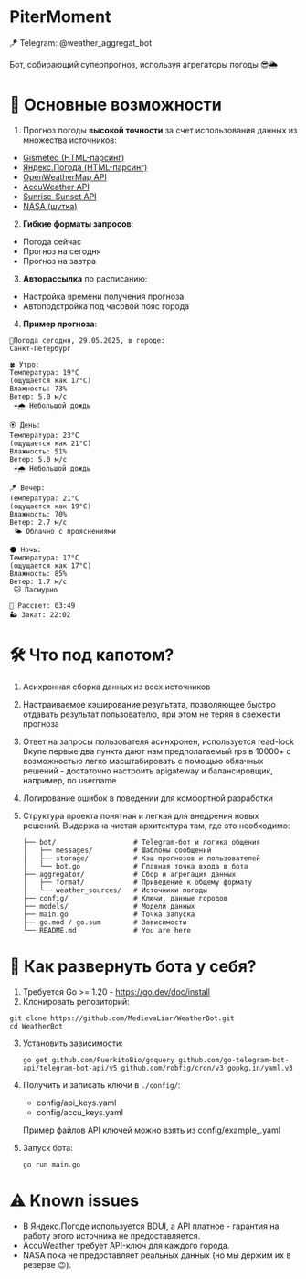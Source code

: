 # PiterMoment

🪁 Telegram: @weather_aggregat_bot

Бот, собирающий суперпрогноз, используя агрегаторы погоды 😎🌦

# 🌟 Основные возможности

1) Прогноз погоды **высокой точности** за счет использования данных из множества источников:
 - [Gismeteo (HTML-парсинг)](https://www.gismeteo.ru/)
 - [Яндекс.Погода (HTML-парсинг)](https://yandex.ru/pogoda/ru/fiorentino?via=reg&lat=43.909068&lon=12.459716)
 - [OpenWeatherMap API](https://openweathermap.org)
 - [AccuWeather API](https://www.accuweather.com/)
 - [Sunrise-Sunset API](https://sunrise-sunset.org/)
 - [NASA (шутка)]()

2) **Гибкие форматы запросов**:
  - Погода сейчас
  - Прогноз на сегодня
  - Прогноз на завтра

3) **Авторассылка** по расписанию:
  - Настройка времени получения прогноза
  - Автоподстройка под часовой пояс города
4) **Пример прогноза**:
```
📍Погода сегодня, 29.05.2025, в городе:
Санкт-Петербург

🍀 Утро:
Температура: 19°C
(ощущается как 17°C)
Влажность: 73%
Ветер: 5.0 м/с
 ☔️🌧️ Небольшой дождь

🏵 День:
Температура: 23°C
(ощущается как 21°C)
Влажность: 51%
Ветер: 5.0 м/с
 ☔️🌧️ Небольшой дождь

🪁 Вечер:
Температура: 21°C
(ощущается как 19°C)
Влажность: 70%
Ветер: 2.7 м/с
 🌤️ Облачно с прояснениями

🌑 Ночь:
Температура: 17°C
(ощущается как 17°C)
Влажность: 85%
Ветер: 1.7 м/с
 🐱 Пасмурно

🌊 Рассвет: 03:49
🏜️ Закат: 22:02
```

# 🛠️ Что под капотом?
1) Асихронная сборка данных из всех источников

2) Настраиваемое кэширование результата, позволяющее быстро отдавать результат пользователю, при этом не теряя в свежести прогноза

3) Ответ на запросы пользователя асинхронен, используется read-lock
    Вкупе первые два пункта дают нам предполагаемый rps в 10000+ с возможностью легко масштабировать с помощью облачных решений - достаточно настроить apigateway и балансировщик, например, по username

3) Логирование ошибок в поведении для комфортной разработки

4) Структура проекта понятная и легкая для внедрения новых решений. Выдержана чистая архитектура там, где это необходимо:
    ```weather_bot/
    ├── bot/                   # Telegram-бот и логика общения
    │   ├── messages/          # Шаблоны сообщений
    │   ├── storage/           # Кэш прогнозов и пользователей
    │   └── bot.go             # Главная точка входа в бота
    ├── aggregator/            # Сбор и агрегация данных
    │   ├── format/            # Приведение к общему формату
    │   └── weather_sources/   # Источники погоды
    ├── config/                # Ключи, данные городов
    ├── models/                # Модели данных
    ├── main.go                # Точка запуска
    ├── go.mod / go.sum        # Зависимости
    └── README.md              # You are here
    ```

# 🚀 Как развернуть бота у себя?

1) Требуется Go >= 1.20 - https://go.dev/doc/install
2) Клонировать репозиторий:
```
git clone https://github.com/MedievaLiar/WeatherBot.git
cd WeatherBot
```
3) Установить зависимости:
    ```
    go get github.com/PuerkitoBio/goquery github.com/go-telegram-bot-api/telegram-bot-api/v5 github.com/robfig/cron/v3 gopkg.in/yaml.v3
    ```
4) Получить и записать ключи в `./config/`:
   * config/api_keys.yaml
   * config/accu_keys.yaml

    Пример файлов API ключей можно взять из config/example_.yaml

5) Запуск бота:
   ```
   go run main.go
   ```
# ⚠️ Known issues

- В Яндекс.Погоде используется BDUI, а API платное - гарантия на работу этого источника не предоставляется.
- AccuWeather требует API-ключ для каждого города.
- NASA пока не предоставляет реальных данных (но мы держим их в резерве 😉).
